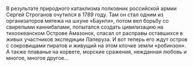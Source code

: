 <!--2016-11-26 21:20:19-->
В результате природного катаклизма полковник российской армии Сергей Строганов очутился в 1789 году. Там он стал одним из организаторов мятежа на шхуне «Баунти», потом вел борьбу со свирепыми каннибалами, попытался создать цивилизацию на тихоокеанском Острове Амазонок, спасал от расправы оставшихся в живых участников экспедиции Лаперуза.
И вот теперь его ждут остров с сокровищами пиратов и живущий на этом клочке земли «робинзон». А также плаванье на корвете, морские сражения, нежданная любовь и многое, многое другое…